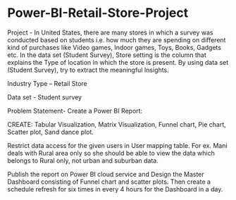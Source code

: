 # Power-BI-Retail-Store-Project
Project - In United States, there are many stores in which a survey was conducted based on students i.e.
how much they are spending on different kind of purchases like Video games, Indoor games, Toys,
Books, Gadgets etc. In the data set (Student Survey), Store setting is the column that explains the Type
of location in which the store is present. By using data set (Student Survey), try to extract the meaningful Insights.

Industry Type – Retail Store

Data set - Student survey

Problem Statement- Create a Power BI Report:

CREATE: Tabular Visualization, Matrix Visualization, Funnel chart, Pie chart, Scatter plot, Sand dance plot.

Restrict data access for the given users in User mapping table. For ex. Mani deals with Rural area only
so she should be able to view the data which belongs to Rural only, not urban and suburban data.

Publish the report on Power BI cloud service and Design the Master Dashboard consisting of Funnel
chart and scatter plots. Then create a schedule refresh for six times in every 4 hours for the Dashboard in
a day.
